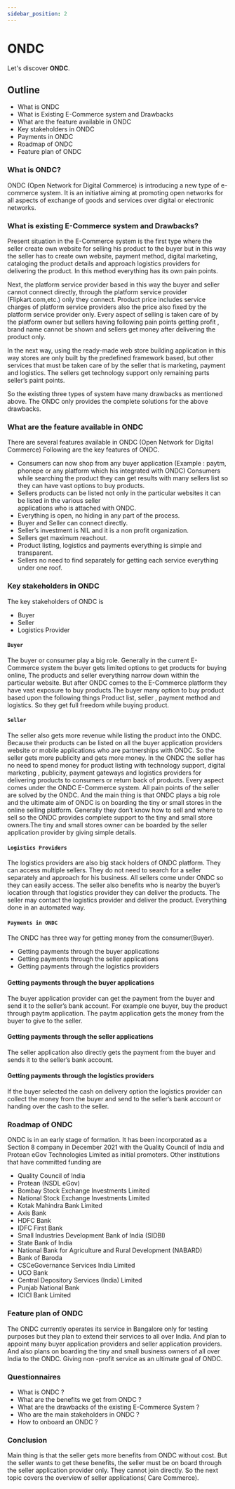 ```yaml
---
sidebar_position: 2
---
```


# ONDC

Let's discover **ONDC**.

## Outline

- What is ONDC
- What is  Existing E-Commerce system and Drawbacks
- What are the  feature available in ONDC
- Key stakeholders in ONDC
- Payments in ONDC
- Roadmap of ONDC
- Feature plan of ONDC

### What is ONDC?
ONDC (Open Network for Digital Commerce) is introducing a new type of e-commerce system. It is an initiative aiming at promoting open networks for all aspects of exchange of goods and services over digital or electronic networks.

### What is existing E-Commerce system and Drawbacks?
Present situation in the E-Commerce system is the first type where the seller create own website for selling his product to the buyer but in this way the seller has to create own website, payment method, digital marketing, cataloging the product details and approach logistics providers for delivering the product.  In this method everything has its own pain points.

Next, the platform service provider based in this way the buyer and seller cannot connect directly, through the platform service provider (Flipkart.com,etc.) only they connect. Product price includes service charges of platform service providers also the price also fixed by the platform service provider only. Every aspect of selling is taken care of by the platform owner but sellers having following pain points getting profit , brand name cannot be shown and sellers get money after delivering the product only. 

In the next way, using the ready-made web store building application in this way stores are only built by the predefined framework based, but other services that must be taken care of by the seller that is marketing, payment and logistics. The sellers get technology support only remaining parts seller’s paint points.
	
So the existing three types of system have many drawbacks as mentioned above. The ONDC only provides the complete solutions for the above drawbacks.

### What are the  feature available in ONDC
There are several features available in ONDC (Open Network for Digital Commerce) Following are the key features of ONDC.
- Consumers can now shop from any buyer application (Example : paytm, phonepe or any platform which his integrated with
  ONDC) Consumers while searching the product they can get results with many sellers list so they can have vast options 
  to buy products.
- Sellers  products can be listed not only in the particular websites it can be listed in the various seller        
  applications who is attached with ONDC.
- Everything is open, no hiding in any part of the process.
- Buyer and Seller can connect directly.
- Seller’s investment is NIL and it is a non profit organization.
- Sellers get maximum reachout.
- Product listing, logistics and payments everything is simple and transparent.
- Sellers no need to find separately for getting each service everything under one roof.


### Key stakeholders in ONDC
The key stakeholders of ONDC is 
- Buyer 
- Seller
- Logistics Provider

####  ``` Buyer	```
The buyer or consumer play a big role. Generally in the current E-Commerce system the buyer gets limited options to get products for buying online, The products and seller everything narrow down within the particular website. But after ONDC comes to the E-Commerce platform they have vast exposure to buy products.The buyer many option to buy product based upon the following things Product list, seller , payment method and logistics. So they get full freedom while buying product.

####  ``` Seller	```
The seller also gets more revenue while listing the product into the ONDC. Because their products can be listed on all the buyer application providers website or mobile applications who are partnerships with ONDC. So the seller gets more publicity and gets more money. In the ONDC the seller has no need to spend money for product listing with technology support, digital marketing , publicity, payment gateways and logistics providers for delivering products to consumers or return back of products. Every aspect comes under the ONDC E-Commerce system. All pain points of the seller  are solved by the ONDC. And the main thing is that ONDC plays a big role and the ultimate aim of ONDC is on boarding the tiny or small stores in the online selling platform. Generally they don’t know how to sell and where to sell so the ONDC provides complete support to the tiny and small store owners.The tiny and small stores owner can be boarded by the seller application provider by giving simple details.

####  ``` Logistics Providers	```
The logistics providers are also big stack holders of ONDC platform. They can access multiple sellers. They do not need to search for a seller separately and approach for his business. All sellers come under ONDC so they can easily access. The seller also benefits who is nearby the buyer’s location through that logistics provider they can deliver the products. The seller may contact the logistics provider and deliver the product. Everything done in an automated way.

####  ``` Payments in ONDC	```
The ONDC has three way for getting money from the consumer(Buyer).
  - Getting payments through the buyer applications
  - Getting payments through the seller applications
  - Getting payments through the logistics providers

#### Getting payments through the buyer applications
The buyer application provider can get the payment from the buyer and send it to the seller’s bank account. For example one buyer, buy the product through paytm application. The paytm application gets the money from the buyer to give to the seller.

#### Getting payments through the seller applications
The seller application also directly gets the payment from the buyer and sends it to the seller’s bank account.

#### Getting payments through the logistics providers
If the buyer selected the cash on delivery option the logistics provider can collect the money from the buyer and send to the seller’s bank account or handing over the cash to the seller.


### Roadmap of ONDC

ONDC is in an early stage of formation. It has been incorporated as a Section 8 company in December 2021 with the Quality Council of India and Protean eGov Technologies Limited as initial promoters. Other institutions that have committed funding are 

- Quality Council of India
- Protean (NSDL eGov)
- Bombay Stock Exchange Investments Limited
- National Stock Exchange Investments Limited
- Kotak Mahindra Bank Limited
- Axis Bank
- HDFC Bank
- IDFC First Bank
- Small Industries Development Bank of India (SIDBI)
- State Bank of India
- National Bank for Agriculture and Rural Development (NABARD)
- Bank of Baroda
- CSCeGovernance Services India Limited
- UCO Bank
- Central Depository Services (India) Limited
- Punjab National Bank
- ICICI Bank Limited

### Feature plan of ONDC
The ONDC currently operates its service in Bangalore only  for testing purposes but they  plan to extend their services to all over India. And plan to appoint many buyer application providers and seller application providers. And also plans on boarding the tiny and small business owners of all over India to the ONDC. Giving non -profit service as an ultimate goal of ONDC.

### Questionnaires 
- What is ONDC ?
- What are the benefits we get from ONDC ?
- What are the drawbacks of the existing E-Commerce System ?
- Who are the main stakeholders in ONDC ?
- How to onboard an ONDC ?


### Conclusion  
Main thing is that the seller gets more benefits from ONDC without cost. But the seller wants to get these benefits, the seller must be on board through the seller application provider only. They cannot join directly. So the next topic covers the overview of seller applications( Care Commerce).
